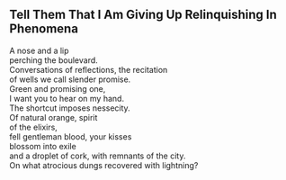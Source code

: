 Tell Them That I Am Giving Up Relinquishing In Phenomena
--------------------------------------------------------
A nose and a lip  
perching the boulevard.  
Conversations of reflections, the recitation  
of wells we call slender promise.  
Green and promising one,  
I want you to hear on my hand.  
The shortcut imposes nessecity.  
Of natural orange, spirit  
of the elixirs,  
fell gentleman blood, your kisses  
blossom into exile  
and a droplet of cork, with remnants of the city.  
On what atrocious dungs recovered with lightning?  

